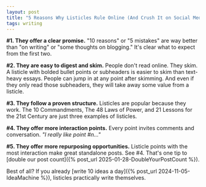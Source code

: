 ```yaml
---
layout: post
title: "5 Reasons Why Listicles Rule Online (And Crush It on Social Media)"
tags: writing
---
```


**#1. They offer a clear promise.** "10 reasons" or "5 mistakes" are way better than "on writing" or "some thoughts on blogging." It's clear what to expect from the first two.

**#2. They are easy to digest and skim.** People don't read online. They skim. A listicle with bolded bullet points or subheaders is easier to skim than text-heavy essays. People can jump in at any point after skimming. And even if they only read those subheaders, they will take away some value from a listicle.

**#3. They follow a proven structure.** Listicles are popular because they work. The 10 Commandments, The 48 Laws of Power, and 21 Lessons for the 21st Century are just three examples of listicles.

**#4. They offer more interaction points.** Every point invites comments and conversation. _"I really like point #n..."_

**#5. They offer more repurposing opportunities.** Listicle points with the most interaction make great standalone posts. See #4. That's one tip to [double our post count]({% post_url 2025-01-28-DoubleYourPostCount %}).

Best of all? If you already [write 10 ideas a day]({% post_url 2024-11-05-IdeaMachine %}), listicles practically write themselves.
